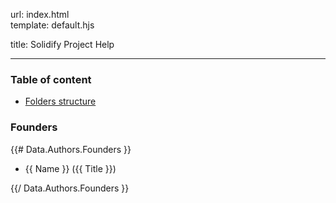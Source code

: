 url:        index.html  
template:   default.hjs

title:      Solidify Project Help

---

### Table of content

- [Folders structure](/folders-structure.html)

### Founders
{{# Data.Authors.Founders }}  

* {{ Name }} ({{ Title }})  

{{/ Data.Authors.Founders }}